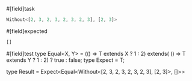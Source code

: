 #[field]task
```ts
Without<[2, 3, 2, 3, 2, 3, 2, 3], [2, 3]>
```

#[field]expected
```ts
[]
```

#[field]test
type Equal<X, Y> = (<T>() => T extends X ? 1 : 2) extends(
    <T>() => T extends Y ? 1 : 2) ? true : false;
type Expect<T extends true> = T;

type Result = Expect<Equal<Without<[2, 3, 2, 3, 2, 3, 2, 3], [2, 3]>, []>>
